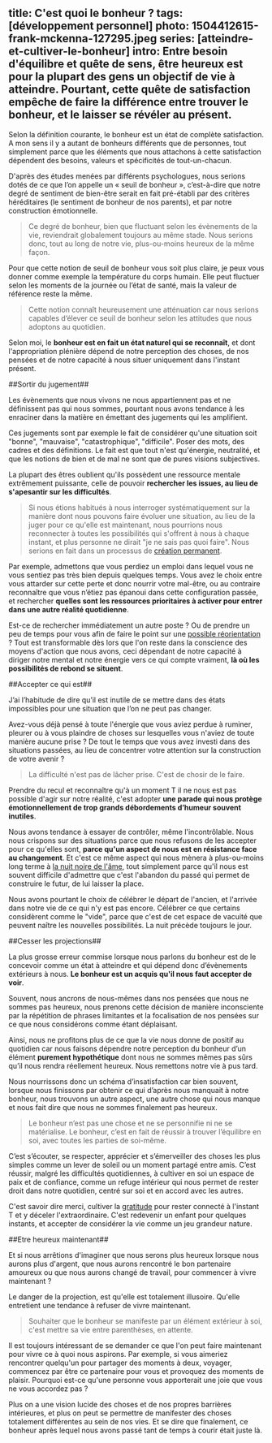 title: C'est quoi le bonheur ?
tags: [développement personnel]
photo: 1504412615-frank-mckenna-127295.jpeg
series: [atteindre-et-cultiver-le-bonheur]
intro: Entre besoin d'équilibre et quête de sens, être heureux est pour la plupart des gens un objectif de vie à atteindre. Pourtant, cette quête de satisfaction empêche de faire la différence entre trouver le bonheur, et le laisser se révéler au présent.
---
Selon la définition courante, le bonheur est un état de complète satisfaction. A mon sens il y a autant de bonheurs différents que de personnes, tout simplement parce que les éléments que nous attachons à cette satisfaction dépendent des besoins, valeurs et spécificités de tout-un-chacun. 

D'après des études menées par différents psychologues, nous serions dotés de ce que l’on appelle un « seuil de bonheur », c’est-à-dire que notre degré de sentiment de bien-être serait en fait pré-établi par des critères héréditaires (le sentiment de bonheur de nos parents), et par notre construction émotionnelle.

> Ce degré de bonheur, bien que fluctuant selon les évènements de la vie, reviendrait globalement toujours au même stade. Nous serions donc, tout au long de notre vie, plus-ou-moins heureux de la même façon.

Pour que cette notion de seuil de bonheur vous soit plus claire, je peux vous donner comme exemple la température du corps humain. Elle peut fluctuer selon les moments de la journée ou l’état de santé, mais la valeur de référence reste la même. 

> Cette notion connaît heureusement une atténuation car nous serions capables d’élever ce seuil de bonheur selon les attitudes que nous adoptons au quotidien.

Selon moi, le **bonheur est en fait un état naturel qui se reconnaît**, et dont l'appropriation plénière dépend de notre perception des choses, de nos pensées et de notre capacité à nous situer uniquement dans l'instant présent.

##Sortir du jugement##

Les évènements que nous vivons ne nous appartiennent pas et ne définissent pas qui nous sommes, pourtant nous avons tendance à les 
enraciner dans la matière en émettant des jugements qui les amplifient. 

Ces jugements sont par exemple le fait de considérer qu'une situation soit "bonne", "mauvaise", "catastrophique", "difficile". Poser des mots, des cadres et des définitions. Le fait est que tout n'est qu'énergie, neutralité, et que les notions de bien et de mal ne sont que de pures visions subjectives.

La plupart des êtres oublient qu'ils possèdent une ressource mentale extrêmement puissante, celle de pouvoir **rechercher les issues, au lieu de s'apesantir sur les difficultés**. 

> Si nous étions habitués à nous interroger systématiquement sur la manière dont nous pouvons faire évoluer une situation, au lieu de la juger pour ce qu'elle est maintenant, nous pourrions nous reconnecter à toutes les possibilités qui s'offrent à nous à chaque instant, et plus personne ne dirait "je ne sais pas quoi faire". Nous serions en fait dans un processus de [création permanent](https://pranacanal.com/series/reprendre-le-pouvoir-createur-sur-sa-vie).

Par exemple, admettons que vous perdiez un emploi dans lequel vous ne vous sentiez pas très bien depuis quelques temps. Vous avez le choix entre vous attarder sur cette perte et donc nourrir votre mal-être, ou au contraire reconnaître que vous n’étiez pas épanoui dans cette configuration passée, et rechercher **quelles sont les ressources prioritaires à activer pour entrer dans une autre réalité quotidienne**. 

Est-ce de rechercher immédiatement un autre poste ? Ou de prendre un peu de temps pour vous afin de faire le point sur une [possible réorientation](https://pranacanal.com/articles/choisir-son-metier) ? Tout est transformable dès lors que l'on reste dans la conscience des moyens d'action que nous avons, ceci dépendant de notre capacité à diriger notre mental et notre énergie vers ce qui compte vraiment, **là où les possibilités de rebond se situent**.

##Accepter ce qui est##

J’ai l’habitude de dire qu’il est inutile de se mettre dans des états impossibles pour une situation que l’on ne peut pas changer.

Avez-vous déjà pensé à toute l'énergie que vous aviez perdue à ruminer, pleurer ou à vous plaindre de choses sur lesquelles vous n'aviez de toute manière aucune prise ? De tout le temps que vous avez investi dans des situations passées, au lieu de concentrer votre attention sur la construction de votre avenir ?

> La difficulté n'est pas de lâcher prise. C'est de chosir de le faire.

Prendre du recul et reconnaître qu'à un moment T il ne nous est pas possible d'agir sur notre réalité, c'est adopter **une parade qui nous protège émotionnellement de trop grands débordements d’humeur souvent inutiles**.

Nous avons tendance à essayer de contrôler, même l'incontrôlable. Nous nous crispons sur des situations parce que nous refusons de les accepter pour ce qu'elles sont, **parce qu'un aspect de nous est en résistance face au changement**. Et c'est ce même aspect qui nous mènera à plus-ou-moins long terme à [la nuit noire de l'âme](https://pranacanal.com/articles/la-nuit-noire-de-lame), tout simplement parce qu'il nous est souvent difficile d'admettre que c'est l'abandon du passé qui permet de construire le futur, de lui laisser la place. 

Nous avons pourtant le choix de célébrer le départ de l'ancien, et l'arrivée dans notre vie de ce qui n'y est pas encore. Célébrer ce que certains considèrent comme le "vide", parce que c'est de cet espace de vacuité que peuvent naître les nouvelles possibilités. La nuit précède toujours le jour.

##Cesser les projections##

La plus grosse erreur commise lorsque nous parlons du bonheur est de le concevoir comme un état à atteindre et qui dépend donc d’évènements extérieurs à nous. **Le bonheur est un acquis qu'il nous faut accepter de voir**.

Souvent, nous ancrons de nous-mêmes dans nos pensées que nous ne sommes pas heureux, nous prenons cette décision de manière inconsciente par la répétition de phrases limitantes et la focalisation de nos pensées sur ce que nous considérons comme étant déplaisant. 

Ainsi, nous ne profitons plus de ce que la vie nous donne de positif au quotidien car nous faisons dépendre notre perception du bonheur d’un élément **purement hypothétique** dont nous ne sommes mêmes pas sûrs qu’il nous rendra réellement heureux. Nous remettons notre vie à pus tard.

Nous nourrissons donc un schéma d’insatisfaction car bien souvent, lorsque nous finissons par obtenir ce qui d’après nous manquait à notre bonheur, nous trouvons un autre aspect, une autre chose qui nous manque et nous fait dire que nous ne sommes finalement pas heureux.

> Le bonheur n’est pas une chose et ne se personnifie ni ne se matérialise. Le bonheur, c’est en fait de réussir à trouver l’équilibre en soi, avec toutes les parties de soi-même. 

C’est s’écouter, se respecter, apprécier et s’émerveiller des choses les plus simples comme un lever de soleil ou un moment partagé entre amis. C’est réussir, malgré les difficultés quotidiennes, à cultiver en soi un espace de paix et de confiance, comme un refuge intérieur qui nous permet de rester droit dans notre quotidien, centré sur soi et en accord avec les autres.

C'est savoir dire merci, cultiver la [gratitude](https://pranacanal.com/articles/la-gratitude) pour rester connecté à l'instant T et y déceler l'extraordinaire. C'est redevenir un enfant pour quelques instants, et accepter de considérer la vie comme un jeu grandeur nature. 

##Etre heureux maintenant##

Et si nous arrêtions d'imaginer que nous serons plus heureux lorsque nous aurons plus d'argent, que nous aurons rencontré le bon partenaire amoureux ou que nous aurons changé de travail, pour commencer à vivre maintenant ?

Le danger de la projection, est qu'elle est totalement illusoire. Qu'elle entretient une tendance à refuser de vivre maintenant. 

> Souhaiter que le bonheur se manifeste par un élément extérieur à soi, c'est mettre sa vie entre parenthèses, en attente.

Il est toujours intéressant de se demander ce que l'on peut faire maintenant pour vivre ce à quoi nous aspirons. Par exemple, si vous aimeriez rencontrer quelqu'un pour partager des moments à deux, voyager, commencez par être ce partenaire pour vous et provoquez des moments de plaisir. Pourquoi est-ce qu'une personne vous apporterait une joie que vous ne vous accordez pas ? 

Plus on a une vision lucide des choses et de nos propres barrières intérieures, et plus on peut se permettre de manifester des choses totalement différentes au sein de nos vies. Et se dire que finalement, ce bonheur après lequel nous avons passé tant de temps à courir était juste là.

